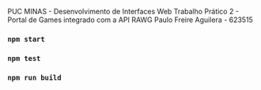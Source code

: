 PUC MINAS - Desenvolvimento de Interfaces Web
Trabalho Prático 2 - Portal de Games integrado com a API RAWG
Paulo Freire Aguilera - 623515

### `npm start`

### `npm test`

### `npm run build`
